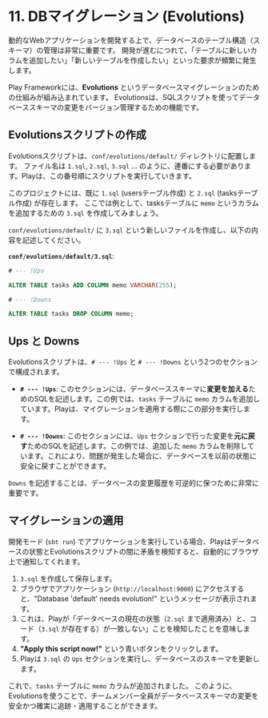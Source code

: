 # 11. DBマイグレーション (Evolutions)

動的なWebアプリケーションを開発する上で、データベースのテーブル構造（スキーマ）の管理は非常に重要です。
開発が進むにつれて、「テーブルに新しいカラムを追加したい」「新しいテーブルを作成したい」といった要求が頻繁に発生します。

Play Frameworkには、**Evolutions** というデータベースマイグレーションのための仕組みが組み込まれています。
Evolutionsは、SQLスクリプトを使ってデータベーススキーマの変更をバージョン管理するための機能です。

## Evolutionsスクリプトの作成

Evolutionsスクリプトは、`conf/evolutions/default/` ディレクトリに配置します。
ファイル名は `1.sql`, `2.sql`, `3.sql` ... のように、連番にする必要があります。Playは、この番号順にスクリプトを実行していきます。

このプロジェクトには、既に `1.sql` (usersテーブル作成) と `2.sql` (tasksテーブル作成) が存在します。
ここでは例として、tasksテーブルに `memo` というカラムを追加するための `3.sql` を作成してみましょう。

`conf/evolutions/default/` に `3.sql` という新しいファイルを作成し、以下の内容を記述してください。

**`conf/evolutions/default/3.sql`**:
```sql
# --- !Ups

ALTER TABLE tasks ADD COLUMN memo VARCHAR(255);

# --- !Downs

ALTER TABLE tasks DROP COLUMN memo;
```

## Ups と Downs

Evolutionsスクリプトは、`# --- !Ups` と `# --- !Downs` という2つのセクションで構成されます。

- **`# --- !Ups`**:
  このセクションには、データベーススキーマに**変更を加える**ためのSQLを記述します。この例では、`tasks` テーブルに `memo` カラムを追加しています。Playは、マイグレーションを適用する際にこの部分を実行します。

- **`# --- !Downs`**:
  このセクションには、`Ups` セクションで行った変更を**元に戻す**ためのSQLを記述します。この例では、追加した `memo` カラムを削除しています。これにより、問題が発生した場合に、データベースを以前の状態に安全に戻すことができます。

`Downs` を記述することは、データベースの変更履歴を可逆的に保つために非常に重要です。

## マイグレーションの適用

開発モード (`sbt run`) でアプリケーションを実行している場合、Playはデータベースの状態とEvolutionsスクリプトの間に矛盾を検知すると、自動的にブラウザ上で通知してくれます。

1.  `3.sql` を作成して保存します。
2.  ブラウザでアプリケーション (`http://localhost:9000`) にアクセスすると、"Database 'default' needs evolution!" というメッセージが表示されます。
3.  これは、Playが「データベースの現在の状態（`2.sql` まで適用済み）と、コード（`3.sql` が存在する）が一致しない」ことを検知したことを意味します。
4.  **"Apply this script now!"** という青いボタンをクリックします。
5.  Playは `3.sql` の `Ups` セクションを実行し、データベースのスキーマを更新します。

これで、`tasks` テーブルに `memo` カラムが追加されました。
このように、Evolutionsを使うことで、チームメンバー全員がデータベーススキーマの変更を安全かつ確実に追跡・適用することができます。
